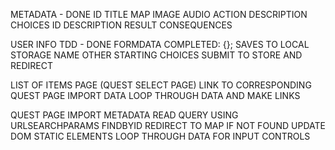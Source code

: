 METADATA - DONE
    ID
    TITLE
    MAP
    IMAGE
    AUDIO
    ACTION
    DESCRIPTION
    CHOICES
        ID
        DESCRIPTION
        RESULT
        CONSEQUENCES

USER INFO
    TDD - DONE
        FORMDATA
        COMPLETED: {};
    SAVES TO LOCAL STORAGE
        NAME
        OTHER STARTING CHOICES
    SUBMIT TO STORE AND REDIRECT

LIST OF ITEMS PAGE (QUEST SELECT PAGE)
    LINK TO CORRESPONDING QUEST PAGE
    IMPORT DATA
    LOOP THROUGH DATA AND MAKE LINKS

QUEST PAGE
    IMPORT METADATA
    READ QUERY USING URLSEARCHPARAMS
    FINDBYID
        REDIRECT TO MAP IF NOT FOUND
    UPDATE DOM
        STATIC ELEMENTS
        LOOP THROUGH DATA FOR INPUT CONTROLS